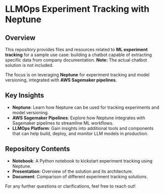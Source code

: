# LLMOps Experiment Tracking with Neptune

## Overview

This repository provides files and resources related to **ML experiment tracking** for a sample use case: building a chatbot capable of extracting specific data from company documentation. **Note:** The actual chatbot solution is not included.

The focus is on leveraging **Neptune** for experiment tracking and model versioning, integrated with **AWS Sagemaker pipelines**.

## Key Insights
- **Neptune**: Learn how Neptune can be used for tracking experiments and model versioning.
- **AWS Sagemaker Pipelines**: Explore how Neptune integrates with Sagemaker pipelines to streamline ML workflows.
- **LLMOps Platform**: Gain insights into additional tools and components that can help build, deploy, and monitor LLM models in production.

## Repository Contents
- **Notebook**: A Python notebook to kickstart experiment tracking using Neptune.
- **Presentation**: Overview of the solution and its architecture.
- **Document**: Comparison of different experiment tracking solutions.

For any further questions or clarifications, feel free to reach out!
